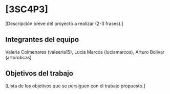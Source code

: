 # [3SC4P3]

[Descripción breve del proyecto a realizar (2-3 frases).]

## Integrantes del equipo

Valeria Colmenares (valeeria15), Lucia Marcos (luciamarcos), Arturo Bolivar (arturobcas)

## Objetivos del trabajo

[Lista de los objetivos que se persiguen con el trabajo propuesto.]
